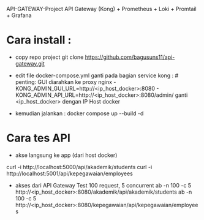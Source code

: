 API-GATEWAY-Project
API Gateway (Kong) + Prometheus + Loki + Promtail + Grafana

# Cara install :
- copy repo project
git clone https://github.com/bagusuns11/api-gateway.git

- edit file docker-compose.yml ganti pada bagian service kong :
      # penting: GUI diarahkan ke proxy nginx
      - KONG_ADMIN_GUI_URL=http://<ip_host_docker>:8080
      - KONG_ADMIN_API_URL=http://<ip_host_docker>:8080/admin/
ganti <ip_host_docker> dengan IP Host docker

- kemudian jalankan :
docker compose up --build -d


# Cara tes API

- akse langsung ke app (dari host docker)

curl -i http://localhost:5000/api/akademik/students
curl -i http://localhost:5001/api/kepegawaian/employees

- akses dari API Gateway
Test 100 request, 5 concurrent 
ab -n 100 -c 5 http://<ip_host_docker>:8080/akademik/api/akademik/students
ab -n 100 -c 5 http://<ip_host_docker>:8080/kepegawaian/api/kepegawaian/employees

